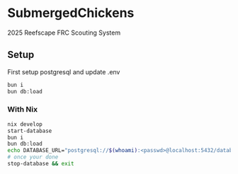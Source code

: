 # SubmergedChickens

2025 Reefscape FRC Scouting System

## Setup

First setup postgresql and update .env

```bash
bun i
bun db:load
```

### With Nix

```bash
nix develop
start-database
bun i
bun db:load
echo DATABASE_URL="postgresql://$(whoami):<passwd>@localhost:5432/database?schema=public" >> .env
# once your done
stop-database && exit
```
